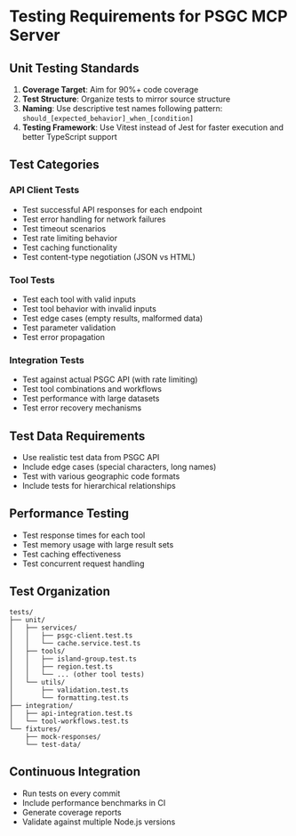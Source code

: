 # Testing Requirements for PSGC MCP Server

## Unit Testing Standards

1. **Coverage Target**: Aim for 90%+ code coverage
2. **Test Structure**: Organize tests to mirror source structure
3. **Naming**: Use descriptive test names following pattern: `should_[expected_behavior]_when_[condition]`
4. **Testing Framework**: Use Vitest instead of Jest for faster execution and better TypeScript support

## Test Categories

### API Client Tests

- Test successful API responses for each endpoint
- Test error handling for network failures
- Test timeout scenarios
- Test rate limiting behavior
- Test caching functionality
- Test content-type negotiation (JSON vs HTML)

### Tool Tests

- Test each tool with valid inputs
- Test tool behavior with invalid inputs
- Test edge cases (empty results, malformed data)
- Test parameter validation
- Test error propagation

### Integration Tests

- Test against actual PSGC API (with rate limiting)
- Test tool combinations and workflows
- Test performance with large datasets
- Test error recovery mechanisms

## Test Data Requirements

- Use realistic test data from PSGC API
- Include edge cases (special characters, long names)
- Test with various geographic code formats
- Include tests for hierarchical relationships

## Performance Testing

- Test response times for each tool
- Test memory usage with large result sets
- Test caching effectiveness
- Test concurrent request handling

## Test Organization

```
tests/
├── unit/
│   ├── services/
│   │   ├── psgc-client.test.ts
│   │   └── cache.service.test.ts
│   ├── tools/
│   │   ├── island-group.test.ts
│   │   ├── region.test.ts
│   │   └── ... (other tool tests)
│   └── utils/
│       ├── validation.test.ts
│       └── formatting.test.ts
├── integration/
│   ├── api-integration.test.ts
│   └── tool-workflows.test.ts
└── fixtures/
    ├── mock-responses/
    └── test-data/
```

## Continuous Integration

- Run tests on every commit
- Include performance benchmarks in CI
- Generate coverage reports
- Validate against multiple Node.js versions

